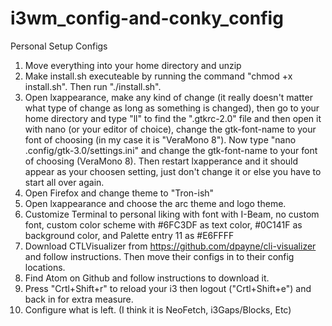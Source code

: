 # i3wm_config-and-conky_config
Personal Setup Configs

1. Move everything into your home directory and unzip
2. Make install.sh executeable by running the command "chmod +x install.sh". Then run "./install.sh".
3. Open lxappearance, make any kind of change (it really doesn't matter what type of change as long as something is changed), then go to your home directory and type "ll" to find the ".gtkrc-2.0" file and then open it with nano (or your editor of choice), change the gtk-font-name to your font of choosing (in my case it is "VeraMono 8"). Now type "nano .config/gtk-3.0/settings.ini" and change the gtk-font-name to your font of choosing (VeraMono 8). Then restart lxapperance and it should appear as your choosen setting, just don't change it or else you have to start all over again.
4. Open Firefox and change theme to "Tron-ish"
5. Open lxappearance and choose the arc theme and logo theme.
6. Customize Terminal to personal liking with font with I-Beam, no custom font, custom color scheme with #6FC3DF as text color, #0C141F as background color, and Palette entry 11 as #E6FFFF
7. Download CTLVisualizer from https://github.com/dpayne/cli-visualizer and follow instructions. Then move their configs in to their config locations.
8. Find Atom on Github and follow instructions to download it.
9. Press "Crtl+Shift+r" to reload your i3 then logout ("Crtl+Shift+e") and back in for extra measure.
10. Configure what is left. (I think it is NeoFetch, i3Gaps/Blocks, Etc)
